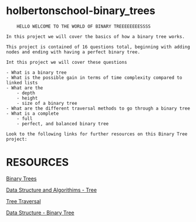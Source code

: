 # holbertonschool-binary_trees

		HELLO WELCOME TO THE WORLD OF BINARY TREEEEEEEESSSS 

	In this project we will cover the basics of how a binary tree works.

	This project is contained of 16 questions total, beginning with adding
	nodes and ending with having a perfect binary tree.

	Int this project we will cover these questions 

	- What is a binary tree
	- What is the possible gain in terms of time complexity compared to linked lists
	- What are the 
		- depth 
		- height 
		- size of a binary tree
	- What are the different traversal methods to go through a binary tree
	- What is a complete
		- full
		- perfect, and balanced binary tree

	Look to the following links for further resources on this Binary Tree project:








<h1>RESOURCES</h1>

<p><a href="https://intranet.hbtn.io/rltoken/ueKZ6aZ9wiI24gJuwBzJjw" target="_blank">Binary Trees</a></p>

<p><a href="https://intranet.hbtn.io/rltoken/RQPv9zLO03M_DDKiuBNQZw" target="_blank">Data Structure and Algorithims - Tree</a></p>

<p><a href="https://intranet.hbtn.io/rltoken/evS8PaZamNIs2wEEKkYa7A" target="_blank">Tree Traversal</a></p>
<p><a href="https://intranet.hbtn.io/rltoken/18u-Sdpdcwj9HcNNxo4kmg" target="_blank">Data Structure - Binary Tree</a></p>


</body>
</html>
